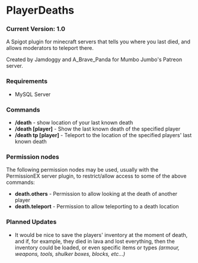 # PlayerDeaths
### Current Version: 1.0
A Spigot plugin for minecraft servers that tells you where you last died, and allows moderators to teleport there.

Created by Jamdoggy and A_Brave_Panda for Mumbo Jumbo's Patreon server.

### Requirements
* MySQL Server

### Commands
* <b>/death</b>             - show location of your last known death
* <b>/death [player]</b>    - Show the last known death of the specified player
* <b>/death tp [player]</b> - Teleport to the location of the specified players' last known death

### Permission nodes
The following permission nodes may be used, usually with the PermissionEX server plugin, to restrict/allow access to some of the above commands:

* <b>death.others</b>   - Permission to allow looking at the death of another player
* <b>death.teleport</b> - Permission to allow teleporting to a death location

### Planned Updates
* It would be nice to save the players' inventory at the moment of death, and if, for example, they died in lava and lost everything, then the inventory could be loaded, or even specific items or types <em>(armour, weapons, tools, shulker boxes, blocks, etc...)</em>
